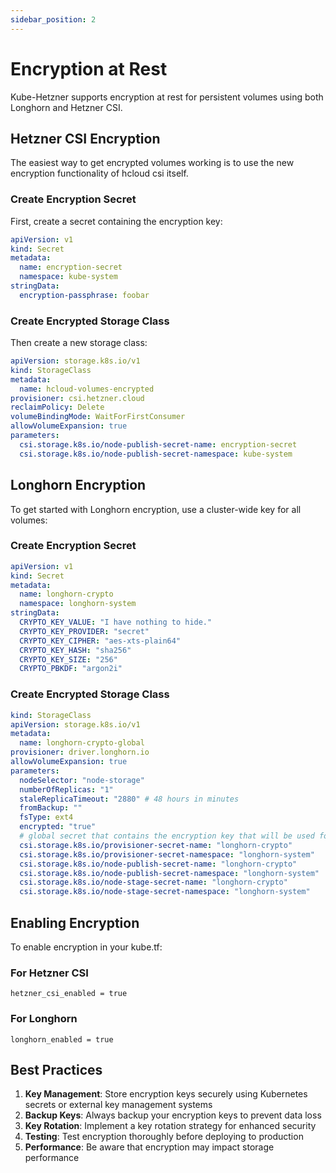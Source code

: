 ```yaml
---
sidebar_position: 2
---
```


# Encryption at Rest

Kube-Hetzner supports encryption at rest for persistent volumes using both Longhorn and Hetzner CSI.

## Hetzner CSI Encryption

The easiest way to get encrypted volumes working is to use the new encryption functionality of hcloud csi itself.

### Create Encryption Secret

First, create a secret containing the encryption key:

```yaml
apiVersion: v1
kind: Secret
metadata:
  name: encryption-secret
  namespace: kube-system
stringData:
  encryption-passphrase: foobar
```

### Create Encrypted Storage Class

Then create a new storage class:

```yaml
apiVersion: storage.k8s.io/v1
kind: StorageClass
metadata:
  name: hcloud-volumes-encrypted
provisioner: csi.hetzner.cloud
reclaimPolicy: Delete
volumeBindingMode: WaitForFirstConsumer
allowVolumeExpansion: true
parameters:
  csi.storage.k8s.io/node-publish-secret-name: encryption-secret
  csi.storage.k8s.io/node-publish-secret-namespace: kube-system
```

## Longhorn Encryption

To get started with Longhorn encryption, use a cluster-wide key for all volumes:

### Create Encryption Secret

```yaml
apiVersion: v1
kind: Secret
metadata:
  name: longhorn-crypto
  namespace: longhorn-system
stringData:
  CRYPTO_KEY_VALUE: "I have nothing to hide."
  CRYPTO_KEY_PROVIDER: "secret"
  CRYPTO_KEY_CIPHER: "aes-xts-plain64"
  CRYPTO_KEY_HASH: "sha256"
  CRYPTO_KEY_SIZE: "256"
  CRYPTO_PBKDF: "argon2i"
```

### Create Encrypted Storage Class

```yaml
kind: StorageClass
apiVersion: storage.k8s.io/v1
metadata:
  name: longhorn-crypto-global
provisioner: driver.longhorn.io
allowVolumeExpansion: true
parameters:
  nodeSelector: "node-storage"
  numberOfReplicas: "1"
  staleReplicaTimeout: "2880" # 48 hours in minutes
  fromBackup: ""
  fsType: ext4
  encrypted: "true"
  # global secret that contains the encryption key that will be used for all volumes
  csi.storage.k8s.io/provisioner-secret-name: "longhorn-crypto"
  csi.storage.k8s.io/provisioner-secret-namespace: "longhorn-system"
  csi.storage.k8s.io/node-publish-secret-name: "longhorn-crypto"
  csi.storage.k8s.io/node-publish-secret-namespace: "longhorn-system"
  csi.storage.k8s.io/node-stage-secret-name: "longhorn-crypto"
  csi.storage.k8s.io/node-stage-secret-namespace: "longhorn-system"
```

## Enabling Encryption

To enable encryption in your kube.tf:

### For Hetzner CSI

```hcl
hetzner_csi_enabled = true
```

### For Longhorn

```hcl
longhorn_enabled = true
```

## Best Practices

1. **Key Management**: Store encryption keys securely using Kubernetes secrets or external key management systems
2. **Backup Keys**: Always backup your encryption keys to prevent data loss
3. **Key Rotation**: Implement a key rotation strategy for enhanced security
4. **Testing**: Test encryption thoroughly before deploying to production
5. **Performance**: Be aware that encryption may impact storage performance